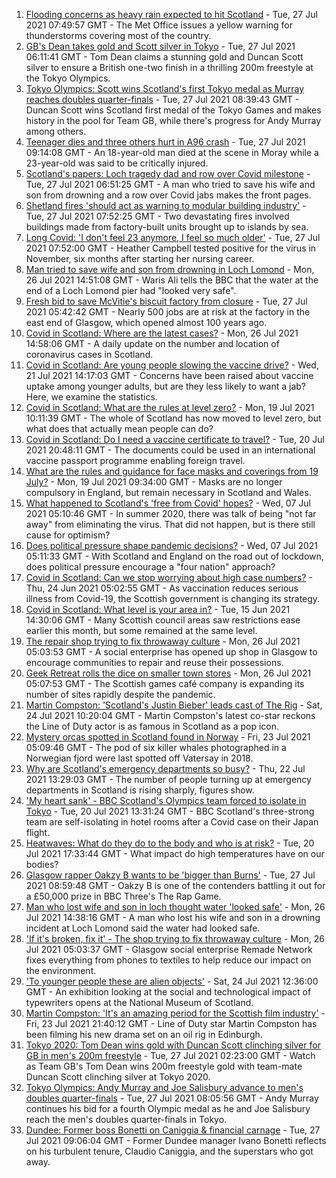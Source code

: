 1. [Flooding concerns as heavy rain expected to hit Scotland](https://www.bbc.co.uk/news/uk-scotland-57970845) - Tue, 27 Jul 2021 07:49:57 GMT - The Met Office issues a yellow warning for thunderstorms covering most of the country.
2. [GB's Dean takes gold and Scott silver in Tokyo](https://www.bbc.co.uk/sport/olympics/57979697) - Tue, 27 Jul 2021 06:11:41 GMT - Tom Dean claims a stunning gold and Duncan Scott silver to ensure a British one-two finish in a thrilling 200m freestyle at the Tokyo Olympics.
3. [Tokyo Olympics: Scott wins Scotland's first Tokyo medal as Murray reaches doubles quarter-finals](https://www.bbc.co.uk/sport/olympics/57981594) - Tue, 27 Jul 2021 08:39:43 GMT - Duncan Scott wins Scotland first medal of the Tokyo Games and makes history in the pool for Team GB, while there's progress for Andy Murray among others.
4. [Teenager dies and three others hurt in A96 crash](https://www.bbc.co.uk/news/uk-scotland-north-east-orkney-shetland-57972069) - Tue, 27 Jul 2021 09:14:08 GMT - An 18-year-old man died at the scene in Moray while a 23-year-old was said to be critically injured.
5. [Scotland's papers: Loch tragedy dad and row over Covid milestone](https://www.bbc.co.uk/news/uk-scotland-57980770) - Tue, 27 Jul 2021 06:51:25 GMT - A man who tried to save his wife and son from drowning and a row over Covid jabs makes the front pages.
6. [Shetland fires 'should act as warning to modular building industry'](https://www.bbc.co.uk/news/uk-scotland-north-east-orkney-shetland-57942459) - Tue, 27 Jul 2021 07:52:25 GMT - Two devastating fires involved buildings made from factory-built units brought up to islands by sea.
7. [Long Covid: 'I don't feel 23 anymore, I feel so much older'](https://www.bbc.co.uk/news/uk-scotland-57978645) - Tue, 27 Jul 2021 07:52:00 GMT - Heather Campbell tested positive for the virus in November, six months after starting her nursing career.
8. [Man tried to save wife and son from drowning in Loch Lomond](https://www.bbc.co.uk/news/uk-scotland-glasgow-west-57972950) - Mon, 26 Jul 2021 14:51:08 GMT - Waris Ali tells the BBC that the water at the end of a Loch Lomond pier had "looked very safe".
9. [Fresh bid to save McVitie's biscuit factory from closure](https://www.bbc.co.uk/news/uk-scotland-glasgow-west-57979182) - Tue, 27 Jul 2021 05:42:42 GMT - Nearly 500 jobs are at risk at the factory in the east end of Glasgow, which opened almost 100 years ago.
10. [Covid in Scotland: Where are the latest cases?](https://www.bbc.co.uk/news/uk-scotland-53511877) - Mon, 26 Jul 2021 14:58:06 GMT - A daily update on the number and location of coronavirus cases in Scotland.
11. [Covid in Scotland: Are young people slowing the vaccine drive?](https://www.bbc.co.uk/news/uk-scotland-57915106) - Wed, 21 Jul 2021 14:17:03 GMT - Concerns have been raised about vaccine uptake among younger adults, but are they less likely to want a jab? Here, we examine the statistics.
12. [Covid in Scotland: What are the rules at level zero?](https://www.bbc.co.uk/news/uk-scotland-53166816) - Mon, 19 Jul 2021 10:11:39 GMT - The whole of Scotland has now moved to level zero, but what does that actually mean people can do?
13. [Covid in Scotland: Do I need a vaccine certificate to travel?](https://www.bbc.co.uk/news/uk-scotland-57519070) - Tue, 20 Jul 2021 20:48:11 GMT - The documents could be used in an international vaccine passport programme enabling foreign travel.
14. [What are the rules and guidance for face masks and coverings from 19 July?](https://www.bbc.co.uk/news/health-51205344) - Mon, 19 Jul 2021 09:34:00 GMT - Masks are no longer compulsory in England, but remain necessary in Scotland and Wales.
15. [What happened to Scotland's 'free from Covid' hopes?](https://www.bbc.co.uk/news/uk-scotland-57742212) - Wed, 07 Jul 2021 05:10:46 GMT - In summer 2020, there was talk of being "not far away" from eliminating the virus. That did not happen, but is there still cause for optimism?
16. [Does political pressure shape pandemic decisions?](https://www.bbc.co.uk/news/uk-scotland-scotland-politics-57737414) - Wed, 07 Jul 2021 05:11:33 GMT - With Scotland and England on the road out of lockdown, does political pressure encourage a "four nation" approach?
17. [Covid in Scotland: Can we stop worrying about high case numbers?](https://www.bbc.co.uk/news/uk-scotland-57581952) - Thu, 24 Jun 2021 05:02:55 GMT - As vaccination reduces serious illness from Covid-19, the Scottish government is changing its strategy.
18. [Covid in Scotland: What level is your area in?](https://www.bbc.co.uk/news/uk-scotland-57076243) - Tue, 15 Jun 2021 14:30:06 GMT - Many Scottish council areas saw restrictions ease earlier this month, but some remained at the same level.
19. [The repair shop trying to fix throwaway culture](https://www.bbc.co.uk/news/uk-scotland-scotland-business-57785498) - Mon, 26 Jul 2021 05:03:53 GMT - A social enterprise has opened up shop in Glasgow to encourage communities to repair and reuse their possessions.
20. [Geek Retreat rolls the dice on smaller town stores](https://www.bbc.co.uk/news/uk-scotland-south-scotland-57930005) - Mon, 26 Jul 2021 05:07:53 GMT - The Scottish games café company is expanding its number of sites rapidly despite the pandemic.
21. [Martin Compston: 'Scotland's Justin Bieber' leads cast of The Rig](https://www.bbc.co.uk/news/uk-scotland-57942719) - Sat, 24 Jul 2021 10:20:04 GMT - Martin Compston's latest co-star reckons the Line of Duty actor is as famous in Scotland as a pop icon.
22. [Mystery orcas spotted in Scotland found in Norway](https://www.bbc.co.uk/news/uk-scotland-57934989) - Fri, 23 Jul 2021 05:09:46 GMT - The pod of six killer whales photographed in a Norwegian fjord were last spotted off Vatersay in 2018.
23. [Why are Scotland's emergency departments so busy?](https://www.bbc.co.uk/news/uk-scotland-57903066) - Thu, 22 Jul 2021 13:29:03 GMT - The number of people turning up at emergency departments in Scotland is rising sharply, figures show.
24. ['My heart sank' - BBC Scotland's Olympics team forced to isolate in Tokyo](https://www.bbc.co.uk/news/uk-scotland-57903624) - Tue, 20 Jul 2021 13:31:24 GMT - BBC Scotland's three-strong team are self-isolating in hotel rooms after a Covid case on their Japan flight.
25. [Heatwaves: What do they do to the body and who is at risk?](https://www.bbc.co.uk/news/health-49112807) - Tue, 20 Jul 2021 17:33:44 GMT - What impact do high temperatures have on our bodies?
26. [Glasgow rapper Oakzy B wants to be 'bigger than Burns'](https://www.bbc.co.uk/news/uk-scotland-57982866) - Tue, 27 Jul 2021 08:59:48 GMT - Oakzy B is one of the contenders battling it out for a £50,000 prize in BBC Three's The Rap Game.
27. [Man who lost wife and son in loch thought water 'looked safe'](https://www.bbc.co.uk/news/uk-scotland-glasgow-west-57968728) - Mon, 26 Jul 2021 14:38:16 GMT - A man who lost his wife and son in a drowning incident at Loch Lomond said the water had looked safe.
28. ['If it's broken, fix it' - The shop trying to fix throwaway culture](https://www.bbc.co.uk/news/uk-scotland-57945907) - Mon, 26 Jul 2021 05:03:37 GMT - Glasgow social enterprise Remade Network fixes everything from phones to textiles to help reduce our impact on the environment.
29. ['To younger people these are alien objects'](https://www.bbc.co.uk/news/uk-scotland-57955578) - Sat, 24 Jul 2021 12:36:00 GMT - An exhibition looking at the social and technological impact of typewriters opens at the National Museum of Scotland.
30. [Martin Compston: 'It's an amazing period for the Scottish film industry'](https://www.bbc.co.uk/news/uk-scotland-57949777) - Fri, 23 Jul 2021 21:40:12 GMT - Line of Duty star Martin Compston has been filming his new drama set on an oil rig in Edinburgh.
31. [Tokyo 2020: Tom Dean wins gold with Duncan Scott clinching silver for GB in men's 200m freestyle](https://www.bbc.co.uk/sport/av/olympics/57979350) - Tue, 27 Jul 2021 02:23:00 GMT - Watch as Team GB's Tom Dean wins 200m freestyle gold with team-mate Duncan Scott clinching silver at Tokyo 2020.
32. [Tokyo Olympics: Andy Murray and Joe Salisbury advance to men's doubles quarter-finals](https://www.bbc.co.uk/sport/olympics/57981271) - Tue, 27 Jul 2021 08:05:56 GMT - Andy Murray continues his bid for a fourth Olympic medal as he and Joe Salisbury reach the men's doubles quarter-finals in Tokyo.
33. [Dundee: Former boss Bonetti on Caniggia & financial carnage](https://www.bbc.co.uk/sport/football/57515640) - Tue, 27 Jul 2021 09:06:04 GMT - Former Dundee manager Ivano Bonetti reflects on his turbulent tenure, Claudio Caniggia, and the superstars who got away.
